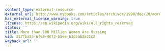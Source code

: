 ```yaml
---
content_type: external-resource
external_url: http://www.nybooks.com/articles/archives/1990/dec/20/more-than-100-million-women-are-missing/
has_external_license_warning: true
license: https://en.wikipedia.org/wiki/All_rights_reserved
status: ''
title: More than 100 Million Women Are Missing
uid: 237fba5b-6f99-4673-b5ee-b1d5ab2a31c2
wayback_url: ''
---
```

